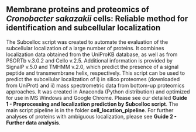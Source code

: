 ## Membrane proteins and proteomics of *Cronobacter* *sakazakii* cells: Reliable method for identification and subcellular localization

The Subcelloc script was created to automate the evaluation of the subcellular localization of a large number of proteins. It combines localization data obtained from the UniProKB database, as well as from PSORTb v.3.0.2 and Cello v.2.5. Additional information is provided by SignalP v.5.0 and TMHMM v.2.0, which predict the presence of a signal peptide and transmembrane helix, respectively. This script can be used to predict the subcellular localization of i) in silico proteomes (downloaded from UniProt) and ii) mass spectrometric data from bottom-up proteomics approaches. It was created in Anaconda (Python distribution) and optimized for use in MS Windows and Google Chrome. Please see our detailed **Guide 1 - Preprocessing and localization prediction by Subcelloc script**. The main script pipeline is in the folder **cell_location_pipeline**.
For further analyses of proteins with ambiguous localization, please see **Guide 2 - Further data analysis**.
